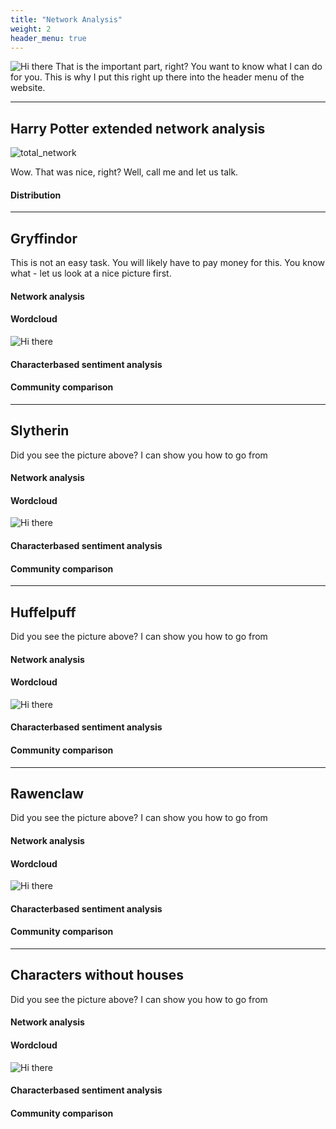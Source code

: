 ```yaml
---
title: "Network Analysis"
weight: 2
header_menu: true
---
```

![Hi there](images/Hogwarts_letter.jpg)
That is the important part, right? You want to know what I can do for you. This is why I put this right up there into the header menu of the website.

---

## Harry Potter extended network analysis


![total_network](images/plots_thordur/total_network.png)

Wow. That was nice, right? Well, call me and let us talk.

#### Distribution


---

## Gryffindor

This is not an easy task. You will likely have to pay money for this. You know what - let us look at a nice picture first.


#### Network analysis

#### Wordcloud

![Hi there](images/gryffindor_wordcloud.png)

#### Characterbased sentiment analysis

#### Community comparison


---

## Slytherin

Did you see the picture above? I can show you how to go from


#### Network analysis

#### Wordcloud
![Hi there](images/slytherin_wordcloud.png)

#### Characterbased sentiment analysis

#### Community comparison

---

## Huffelpuff

Did you see the picture above? I can show you how to go from




#### Network analysis

#### Wordcloud
![Hi there](images/huffelpuff_wordcloud.png)

#### Characterbased sentiment analysis

#### Community comparison

---

## Rawenclaw

Did you see the picture above? I can show you how to go from


#### Network analysis

#### Wordcloud
![Hi there](images/rawenclaw_wordcloud.png)

#### Characterbased sentiment analysis

#### Community comparison

---

## Characters without houses

Did you see the picture above? I can show you how to go from


#### Network analysis

#### Wordcloud
![Hi there](images/withoutHouses_wordcloud.png)

#### Characterbased sentiment analysis

#### Community comparison
